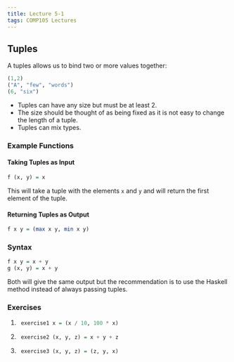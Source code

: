 ```yaml
---
title: Lecture 5-1
tags: COMP105 Lectures
---
```

## Tuples
A tuples allows us to bind two or more values together:

```haskell
(1,2)
("A", "few", "words")
(6, "six")
```

* Tuples can have any size but must be at least 2. 
* The size should be thought of as being fixed as it is not easy to change  the length of a tuple. 
* Tuples can mix types.

### Example Functions
#### Taking Tuples as Input
```haskell
f (x, y) = x
```

This will take a tuple with the elements `x` and `y` and will return the first element of the tuple.

#### Returning Tuples as Output
```haskell
f x y = (max x y, min x y)
```

### Syntax
```haskell
f x y = x + y
g (x, y) = x + y
```

Both will give the same output but the recommendation is to use the Haskell method instead of always passing tuples.

### Exercises
1. ```haskell
	exercise1 x = (x / 10, 100 * x)
	```
	
1. ```haskell
	exercise2 (x, y, z) = x + y + z
	```
	
1. ```haskell
	exercise3 (x, y, z) = (z, y, x)
	```